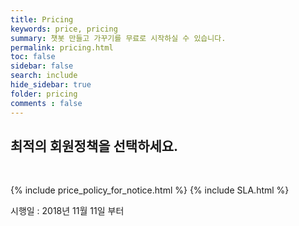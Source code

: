 ```yaml
---
title: Pricing 
keywords: price, pricing
summary: 챗봇 만들고 가꾸기를 무료로 시작하실 수 있습니다.
permalink: pricing.html
toc: false
sidebar: false
search: include
hide_sidebar: true
folder: pricing
comments : false
---
```


## 최적의 회원정책을 선택하세요.
<br />

{% include price_policy_for_notice.html %}
{% include SLA.html %}


시행일 : 2018년 11월 11일 부터
